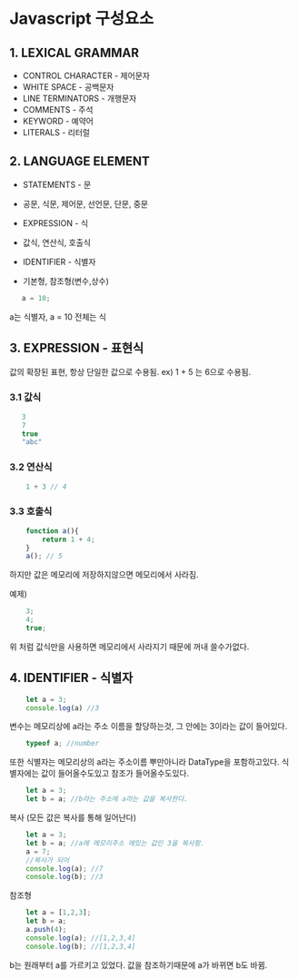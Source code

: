 # Javascript 구성요소

## 1. LEXICAL GRAMMAR

- CONTROL CHARACTER - 제어문자
- WHITE SPACE - 공백문자
- LINE TERMINATORS - 개행문자
- COMMENTS - 주석
- KEYWORD - 예약어
- LITERALS - 리터럴

## 2. LANGUAGE ELEMENT
- STATEMENTS - 문
 - 공문, 식문, 제어문, 선언문, 단문, 중문

- EXPRESSION - 식
 - 값식, 연산식, 호출식

- IDENTIFIER - 식별자
 - 기본형, 참조형(변수,상수)

 ```javascript
    a = 10;
 ```
 a는 식별자, a = 10 전체는 식

 ## 3. EXPRESSION - 표현식
 값의 확장된 표현, 항상 단일한 값으로 수용됨.
 ex) 1 + 5 는 6으로 수용됨.

### 3.1 값식
 ```javascript
    3
    7
    true
    "abc"
 ```

### 3.2 연산식
```javascript
    1 + 3 // 4
```

### 3.3 호출식
```javascript
    function a(){
        return 1 + 4;
    }
    a(); // 5
```

하지만 값은 메모리에 저장하지않으면 메모리에서 사라짐.

예제)
```javascript
    3;
    4;
    true;
```
위 처럼 값식만을 사용하면 메모리에서 사라지기 때문에 꺼내 쓸수가없다.

## 4. IDENTIFIER - 식별자
```javascript
    let a = 3;
    console.log(a) //3
```
변수는 메모리상에 a라는 주소 이름을 할당하는것, 그 안에는 3이라는 값이 들어있다.
```javascript
    typeof a; //number
```
또한 식별자는 메모리상의 a라는 주소이름 뿌만아니라 DataType을 포함하고있다.
식별자에는 값이 들어올수도있고 참조가 들어올수도있다.
```javascript
    let a = 3;
    let b = a; //b라는 주소에 a라는 값을 복사한다.
```
복사
(모든 값은 복사를 통해 일어난다)
```javascript
    let a = 3;
    let b = a; //a에 메모리주소 에있는 값인 3을 복사함.
    a = 7;
    //복사가 되어
    console.log(a); //7
    console.log(b); //3
```
참조형
```javascript
    let a = [1,2,3];
    let b = a;
    a.push(4);
    console.log(a); //[1,2,3,4]
    console.log(b); //[1,2,3,4]
```
b는 원래부터 a를 가르키고 있었다. 값을 참조하기때문에 a가 바뀌면 b도 바뀜.

